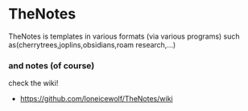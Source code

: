 # TheNotes
TheNotes is templates in various formats (via various programs) such as(cherrytrees,joplins,obsidians,roam research,...) 
### and notes (of course)

check the wiki!
- https://github.com/loneicewolf/TheNotes/wiki
